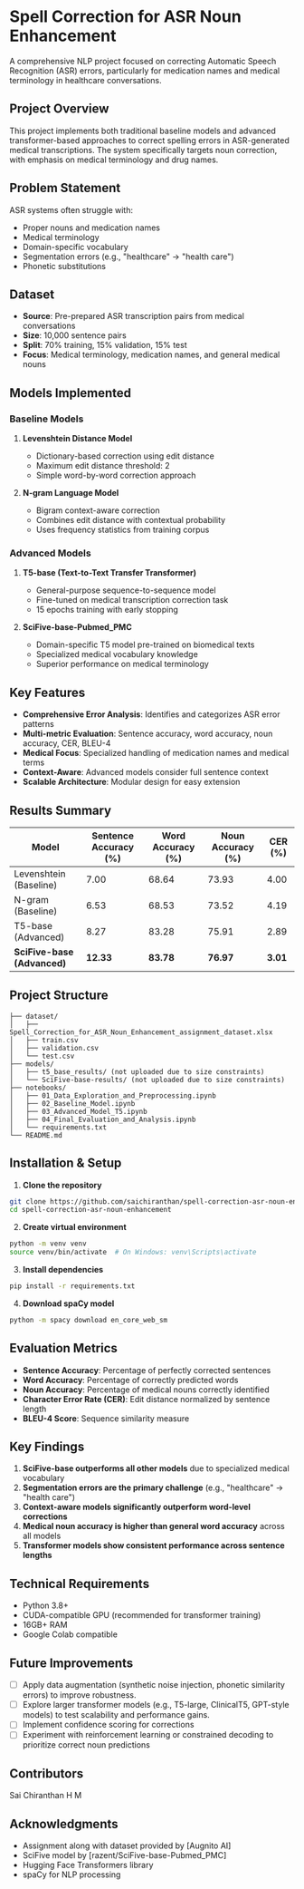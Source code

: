 # Spell Correction for ASR Noun Enhancement

A comprehensive NLP project focused on correcting Automatic Speech Recognition (ASR) errors, particularly for medication names and medical terminology in healthcare conversations.

## Project Overview

This project implements both traditional baseline models and advanced transformer-based approaches to correct spelling errors in ASR-generated medical transcriptions. The system specifically targets noun correction, with emphasis on medical terminology and drug names.

## Problem Statement

ASR systems often struggle with:
- Proper nouns and medication names
- Medical terminology
- Domain-specific vocabulary
- Segmentation errors (e.g., "healthcare" → "health care")
- Phonetic substitutions

## Dataset

- **Source**: Pre-prepared ASR transcription pairs from medical conversations
- **Size**: 10,000 sentence pairs
- **Split**: 70% training, 15% validation, 15% test
- **Focus**: Medical terminology, medication names, and general medical nouns

## Models Implemented

### Baseline Models
1. **Levenshtein Distance Model**
   - Dictionary-based correction using edit distance
   - Maximum edit distance threshold: 2
   - Simple word-by-word correction approach

2. **N-gram Language Model**
   - Bigram context-aware correction
   - Combines edit distance with contextual probability
   - Uses frequency statistics from training corpus

### Advanced Models
1. **T5-base (Text-to-Text Transfer Transformer)**
   - General-purpose sequence-to-sequence model
   - Fine-tuned on medical transcription correction task
   - 15 epochs training with early stopping

2. **SciFive-base-Pubmed_PMC**
   - Domain-specific T5 model pre-trained on biomedical texts
   - Specialized medical vocabulary knowledge
   - Superior performance on medical terminology

## Key Features

- **Comprehensive Error Analysis**: Identifies and categorizes ASR error patterns
- **Multi-metric Evaluation**: Sentence accuracy, word accuracy, noun accuracy, CER, BLEU-4
- **Medical Focus**: Specialized handling of medication names and medical terms
- **Context-Aware**: Advanced models consider full sentence context
- **Scalable Architecture**: Modular design for easy extension

## Results Summary

| Model | Sentence Accuracy (%) | Word Accuracy (%) | Noun Accuracy (%) | CER (%) |
|-------|----------------------|-------------------|-------------------|---------|
| Levenshtein (Baseline) | 7.00 | 68.64 | 73.93 | 4.00 |
| N-gram (Baseline) | 6.53 | 68.53 | 73.52 | 4.19 |
| T5-base (Advanced) | 8.27 | 83.28 | 75.91 | 2.89 |
| **SciFive-base (Advanced)** | **12.33** | **83.78** | **76.97** | **3.01** |

## Project Structure

```
├── dataset/
│   ├── Spell_Correction_for_ASR_Noun_Enhancement_assignment_dataset.xlsx
│   ├── train.csv
│   ├── validation.csv
│   └── test.csv
├── models/
│   ├── t5_base_results/ (not uploaded due to size constraints)
│   └── SciFive-base-results/ (not uploaded due to size constraints)
├── notebooks/
│   ├── 01_Data_Exploration_and_Preprocessing.ipynb
│   ├── 02_Baseline_Model.ipynb
│   ├── 03_Advanced_Model_T5.ipynb
│   ├── 04_Final_Evaluation_and_Analysis.ipynb
│   └── requirements.txt
└── README.md
```

## Installation & Setup

1. **Clone the repository**
```bash
git clone https://github.com/saichiranthan/spell-correction-asr-noun-enhancement.git
cd spell-correction-asr-noun-enhancement
```

2. **Create virtual environment**
```bash
python -m venv venv
source venv/bin/activate  # On Windows: venv\Scripts\activate
```

3. **Install dependencies**
```bash
pip install -r requirements.txt
```

4. **Download spaCy model**
```bash
python -m spacy download en_core_web_sm
```


## Evaluation Metrics

- **Sentence Accuracy**: Percentage of perfectly corrected sentences
- **Word Accuracy**: Percentage of correctly predicted words
- **Noun Accuracy**: Percentage of medical nouns correctly identified
- **Character Error Rate (CER)**: Edit distance normalized by sentence length
- **BLEU-4 Score**: Sequence similarity measure

## Key Findings

1. **SciFive-base outperforms all other models** due to specialized medical vocabulary
2. **Segmentation errors are the primary challenge** (e.g., "healthcare" → "health care")
3. **Context-aware models significantly outperform word-level corrections**
4. **Medical noun accuracy is higher than general word accuracy** across all models
5. **Transformer models show consistent performance across sentence lengths**

## Technical Requirements

- Python 3.8+
- CUDA-compatible GPU (recommended for transformer training)
- 16GB+ RAM
- Google Colab compatible

## Future Improvements

- [ ] Apply data augmentation (synthetic noise injection, phonetic similarity errors) to improve robustness.
- [ ] Explore larger transformer models (e.g., T5-large, ClinicalT5, GPT-style models) to test scalability and performance gains.
- [ ] Implement confidence scoring for corrections
- [ ] Experiment with reinforcement learning or constrained decoding to prioritize correct noun predictions

## Contributors

Sai Chiranthan H M

## Acknowledgments

- Assignment along with dataset provided by [Augnito AI]
- SciFive model by [razent/SciFive-base-Pubmed_PMC]
- Hugging Face Transformers library
- spaCy for NLP processing
